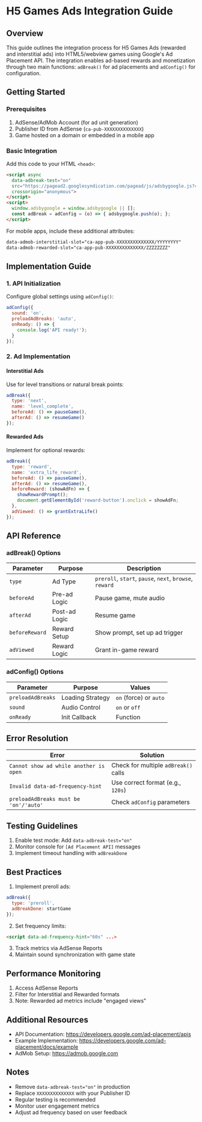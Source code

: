 # H5 Games Ads Integration Guide

## Overview
This guide outlines the integration process for H5 Games Ads (rewarded and interstitial ads) into HTML5/webview games using Google's Ad Placement API. The integration enables ad-based rewards and monetization through two main functions: `adBreak()` for ad placements and `adConfig()` for configuration.

## Getting Started

### Prerequisites
1. AdSense/AdMob Account (for ad unit generation)
2. Publisher ID from AdSense (`ca-pub-XXXXXXXXXXXXXX`)
3. Game hosted on a domain or embedded in a mobile app

### Basic Integration

Add this code to your HTML `<head>`:

```html
<script async 
  data-adbreak-test="on"
  src="https://pagead2.googlesyndication.com/pagead/js/adsbygoogle.js?client=ca-pub-XXXXXXXXXXXXXX"
  crossorigin="anonymous">
</script>
<script>
  window.adsbygoogle = window.adsbygoogle || [];
  const adBreak = adConfig = (o) => { adsbygoogle.push(o); };
</script>
```

For mobile apps, include these additional attributes:
```html
data-admob-interstitial-slot="ca-app-pub-XXXXXXXXXXXXXX/YYYYYYYY"
data-admob-rewarded-slot="ca-app-pub-XXXXXXXXXXXXXX/ZZZZZZZZ"
```

## Implementation Guide

### 1. API Initialization

Configure global settings using `adConfig()`:
```javascript
adConfig({
  sound: 'on',
  preloadAdBreaks: 'auto',
  onReady: () => {
    console.log('API ready!');
  }
});
```

### 2. Ad Implementation

#### Interstitial Ads
Use for level transitions or natural break points:
```javascript
adBreak({
  type: 'next',
  name: 'level_complete',
  beforeAd: () => pauseGame(),
  afterAd: () => resumeGame()
});
```

#### Rewarded Ads 
Implement for optional rewards:
```javascript
adBreak({
  type: 'reward',
  name: 'extra_life_reward',
  beforeAd: () => pauseGame(),
  afterAd: () => resumeGame(),
  beforeReward: (showAdFn) => {
    showRewardPrompt();
    document.getElementById('reward-button').onclick = showAdFn;
  },
  adViewed: () => grantExtraLife()
});
```

## API Reference

### adBreak() Options

| Parameter | Purpose | Description |
|-----------|---------|-------------|
| `type` | Ad Type | `preroll`, `start`, `pause`, `next`, `browse`, `reward` |
| `beforeAd` | Pre-ad Logic | Pause game, mute audio |
| `afterAd` | Post-ad Logic | Resume game |
| `beforeReward` | Reward Setup | Show prompt, set up ad trigger |
| `adViewed` | Reward Logic | Grant in-game reward |

### adConfig() Options

| Parameter | Purpose | Values |
|-----------|---------|---------|
| `preloadAdBreaks` | Loading Strategy | `on` (force) or `auto` |
| `sound` | Audio Control | `on` or `off` |
| `onReady` | Init Callback | Function |

## Error Resolution

| Error | Solution |
|-------|----------|
| `Cannot show ad while another is open` | Check for multiple `adBreak()` calls |
| `Invalid data-ad-frequency-hint` | Use correct format (e.g., `120s`) |
| `preloadAdBreaks must be 'on'/'auto'` | Check `adConfig` parameters |

## Testing Guidelines

1. Enable test mode: Add `data-adbreak-test="on"`
2. Monitor console for `[Ad Placement API]` messages
3. Implement timeout handling with `adBreakDone`

## Best Practices

1. Implement preroll ads:
```javascript
adBreak({
  type: 'preroll',
  adBreakDone: startGame
});
```

2. Set frequency limits:
```html
<script data-ad-frequency-hint="60s" ...>
```

3. Track metrics via AdSense Reports
4. Maintain sound synchronization with game state

## Performance Monitoring

1. Access AdSense Reports
2. Filter for Interstitial and Rewarded formats
3. Note: Rewarded ad metrics include "engaged views"

## Additional Resources

- API Documentation: https://developers.google.com/ad-placement/apis
- Example Implementation: https://developers.google.com/ad-placement/docs/example
- AdMob Setup: https://admob.google.com

## Notes

- Remove `data-adbreak-test="on"` in production
- Replace `XXXXXXXXXXXXXX` with your Publisher ID
- Regular testing is recommended
- Monitor user engagement metrics
- Adjust ad frequency based on user feedback
